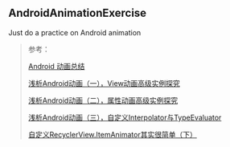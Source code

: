 ## AndroidAnimationExercise

Just do a practice on Android animation

> 参考：
> 
> [Android 动画总结](https://www.jianshu.com/p/420629118c10) 
> 
> [浅析Android动画（一），View动画高级实例探究](http://www.cnblogs.com/wondertwo/p/5295976.html) 
> 
> [浅析Android动画（二），属性动画高级实例探究](http://www.cnblogs.com/wondertwo/p/5312482.html) 
> 
> [浅析Android动画（三），自定义Interpolator与TypeEvaluator](http://www.cnblogs.com/wondertwo/p/5327586.html) 
> 
> [自定义RecyclerView.ItemAnimator其实很简单（下）](https://www.jianshu.com/p/b9aef3597f2d?utm_campaign=maleskine&utm_content=note&utm_medium=pc_all_hots&utm_source=recommendation)
> 
